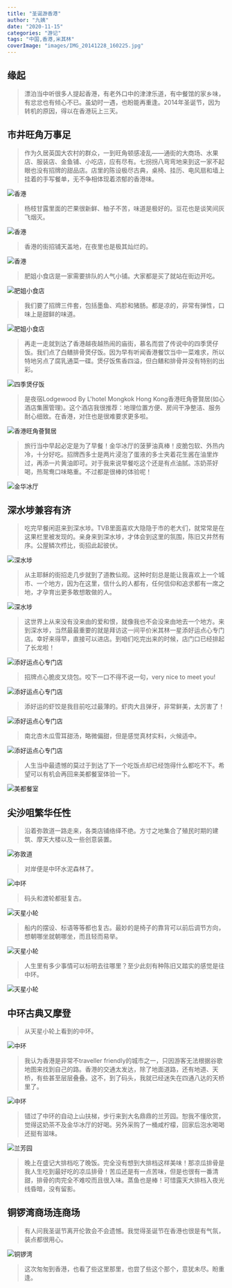 ```yaml
---
title: "圣诞游香港"
author: "九姨"
date: "2020-11-15"
categories: "游记"
tags: "中国,香港,米其林"
coverImage: "images/IMG_20141228_160225.jpg"
---
```


## 缘起

>漂泊当中听很多人提起香港，有老外口中的津津乐道，有中餐馆的家乡味，有忿忿也有倾心不已。虽幼时一遇，也盼能再重逢。2014年圣诞节，因为转机的原因，得以在香港玩上三天。

## 市井旺角万事足

>作为久居英国大农村的群众，一到旺角顿感凌乱——通街的大商场、水果店、服装店、金鱼铺、小吃店，应有尽有。七拐拐八弯弯地来到这一家不起眼也没有招牌的甜品店。店里的陈设极尽古典，桌椅、挂历、电风扇和墙上挂着的手写餐单，无不争相体现着浓郁的香港味。

![香港](images/IMG_20141210_213917.jpg)

>杨枝甘露里面的芒果很新鲜、柚子不苦，味道是极好的。豆花也是谈笑间灰飞烟灭。

![香港](images/IMG_20141210_213228-e1518986186494.jpg)

>香港的街招铺天盖地，在夜里也是极其灿烂的。

![香港](images/IMG_20141210_215349-e1518986210161.jpg)

>肥姐小食店是一家需要排队的人气小铺。大家都是买了就站在街边开吃。

![肥姐小食店](images/IMG_20141210_220402-e1518986254530.jpg)

>我们要了招牌三件套，包括墨鱼、鸡胗和猪肠。都是凉的，非常有弹性，口味上是甜鲜的味道。

![肥姐小食店](images/IMG_20141210_220441.jpg)

>再走一走就到达了香港越夜越热闹的庙街，慕名而尝了传说中的四季煲仔饭。我们点了白鳝排骨煲仔饭。因为早有听闻香港餐饮当中一菜难求，所以特地另点了腐乳通菜一碟。煲仔饭焦香四溢，但白鳝和排骨并没有特别的出彩。

![四季煲仔饭](images/IMG_20141210_225100-e1518986590125.jpg)

>是夜宿Lodgewood By L'hotel Mongkok Hong Kong香港旺角薈賢居(如心酒店集團管理)。这个酒店我很推荐：地理位置方便、房间干净整洁、服务耐心细致。在香港，对住也是很难要求更多啦。

![香港旺角薈賢居](images/IMG_20141211_065757-e1518986661872.jpg)

>旅行当中早起必定是为了早餐！金华冰厅的菠萝油真棒！皮脆包软、外热内冷，十分好吃。招牌西多士是两片浸泡了蛋液的多士夹着花生酱在油里炸过，再添一片黄油即可。对于我来说早餐吃这个还是有点油腻。冻奶茶好喝，热鸳鸯口味略重。不过都是很棒的体验呢！

![金华冰厅](images/IMG_20141211_072823.jpg)

## 深水埗兼容有济

>吃完早餐闲逛来到深水埗。TVB里面喜欢大隐隐于市的老大们，就常常是在这果栏里被发现的。亲身来到深水埗，才体会到这里的氛围，陈旧又井然有序。公屋鳞次栉比，街招此起彼伏。

![深水埗](images/IMG_20141211_075427-e1518986709503.jpg)

>从主耶稣的街招走几步就到了道教仙观。这种时刻总是能让我喜欢上一个城市、一个地方，因为在这里，信什么的人都有，任何信仰和追求都有一席之地，才孕育出更多敢想敢做的人。

![深水埗](images/IMG_20141211_081244-e1518986745876.jpg)

>这世界上从来没有没来由的爱和恨，就像我也不会没来由地去一个地方。来到深水埗，当然最最重要的就是拜访这一间平价米其林一星添好运点心专门店。幸好来得早，直接可以进店。到咱们吃完出来的时候，店门口已经排起了长龙啦！

![添好运点心专门店](images/IMG_20141211_094804.jpg)

>招牌点心脆皮叉烧包。咬下一口不得不说一句，very nice to meet you!

![添好运点心专门店](images/IMG_20141211_085511-e1518986782859.jpg)

>添好运的虾饺是我目前吃过最薄的。虾肉大且弹牙，非常鲜美，太厉害了！

![添好运点心专门店](images/IMG_20141211_090821-e1518986830388.jpg)

>南北杏木瓜雪耳甜汤，略微偏甜，但是感觉真材实料，火候适中。

![添好运点心专门店](images/IMG_20141211_092134-e1518986806242.jpg)

>人生当中最遗憾的莫过于到达了下一个吃饭点却已经饱得什么都吃不下。希望可以有机会再回来美都餐室体验一下。

![美都餐室](images/IMG_20141211_111130-e1518986902889.jpg)

## 尖沙咀繁华任性

>沿着弥敦道一路走来，各类店铺络绎不绝。方寸之地集合了殖民时期的建筑、摩天大楼以及一些创意装置。

![弥敦道](images/IMG_20141211_123641-e1518986992338.jpg)

>对岸便是中环水泥森林了。

![中环](images/IMG_20141211_124920.jpg)

>码头和渡轮都挺复古。

![天星小轮](images/IMG_20141211_131829.jpg)

>船内的摆设、标语等等都也复古。最妙的是椅子的靠背可以前后调节方向，想朝哪坐就朝哪坐，而且轻而易举。

![天星小轮](images/IMG_20141211_131028.jpg)

>人生里有多少事情可以标明去往哪里？至少此刻有种陈旧又踏实的感觉是往中环。

![天星小轮](images/IMG_20141228_154509-e1518987230952.jpg)

## 中环古典又摩登

>从天星小轮上看到的中环。

![中环](images/IMG_20141228_160225.jpg)

>我认为香港是非常不traveller friendly的城市之一，只因游客无法根据谷歌地图来找到自己的路。香港的交通太发达，除了地面道路，还有地道、天桥，有些甚至层层叠叠。这不，到了码头，我就已经迷失在四通八达的天桥里了。

![中环](images/IMG_20141211_132734.jpg)

>错过了中环的自动上山扶梯，步行来到大名鼎鼎的兰芳园。恕我不懂欣赏，觉得这奶茶不及金华冰厅的好喝。另外采购了一桶咸柠檬，回家后泡水喝喝还挺有滋味。

![兰芳园](images/IMG_20141211_073947.jpg)

>晚上在盛记大排档吃了晚饭。完全没有想到大排档这样美味！那凉瓜排骨是我人生吃到最好吃的凉瓜排骨！苦瓜还是有一点苦味，但是也很有一番清甜，排骨的肉完全不难咬而且很入味。蒸鱼也是棒！可惜露天大排档入夜光线昏暗，没有留影。

## 铜锣湾商场连商场

>有人问我圣诞节离开伦敦会不会遗憾。我觉得圣诞节在香港也很是有气氛，装点都很用心。

![铜锣湾](images/IMG_20141228_170107-e1518987326629.jpg)

>这次匆匆到香港，也看了些这里那里，也尝了些这个那个，意犹未尽。盼重逢。
